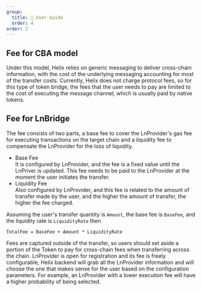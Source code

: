 ```yaml
---
group:
  title: 🔹 User Guide
  order: 4
order: 2
---
```


## Fee for CBA model

Under this model, Helix relies on generic messaging to deliver cross-chain information, with the cost of the underlying messaging accounting for most of the transfer costs. Currently, Helix does not charge protocol fees, so for this type of token bridge, the fees that the user needs to pay are limited to the cost of executing the message channel, which is usually paid by native tokens.

## Fee for LnBridge

The fee consists of two parts, a base fee to cover the LnProvider's gas fee for executing transactions on the target chain and a liquidity fee to compensate the LnProvider for the loss of liquidity.

- Base Fee
  <br>It is configured by LnProvider, and the fee is a fixed value until the LnPriver is updated. This fee needs to be paid to the LnProvider at the moment the user initiates the transfer.
- Liquidity Fee
  <br>Also configured by LnProvider, and this fee is related to the amount of transfer made by the user, and the higher the amount of transfer, the higher the fee charged.

Assuming the user's transfer quantity is `Amount`, the base fee is `BaseFee`, and the liquidity rate is `LiquidityRate` then

```
TotalFee = BaseFee + Amount * LiquidityRate
```

Fees are captured outside of the transfer, so users should set aside a portion of the Token to pay for cross-chain fees when transferring across the chain. LnProvider is open for registration and its fee is freely configurable, Helix backend will grab all the LnProvider information and will choose the one that makes sense for the user based on the configuration parameters. For example, an LnProvider with a lower execution fee will have a higher probability of being selected.
